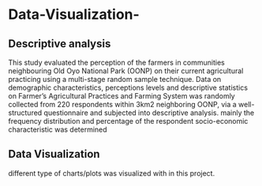 # Data-Visualization-
## Descriptive analysis 
This study evaluated the perception of the farmers in communities neighbouring Old Oyo National 
Park (OONP) on their current agricultural practicing using a multi-stage random sample technique. 
Data on demographic characteristics, perceptions levels and 
descriptive statistics on Farmer’s Agricultural Practices and Farming System was randomly collected from 220 
respondents within 3km2 neighboring OONP, via a well-structured questionnaire and subjected into descriptive analysis.
mainly the frequency distribution and percentage of the respondent socio-economic characteristic was determined
## Data Visualization
different type of charts/plots was visualized with in this project.
